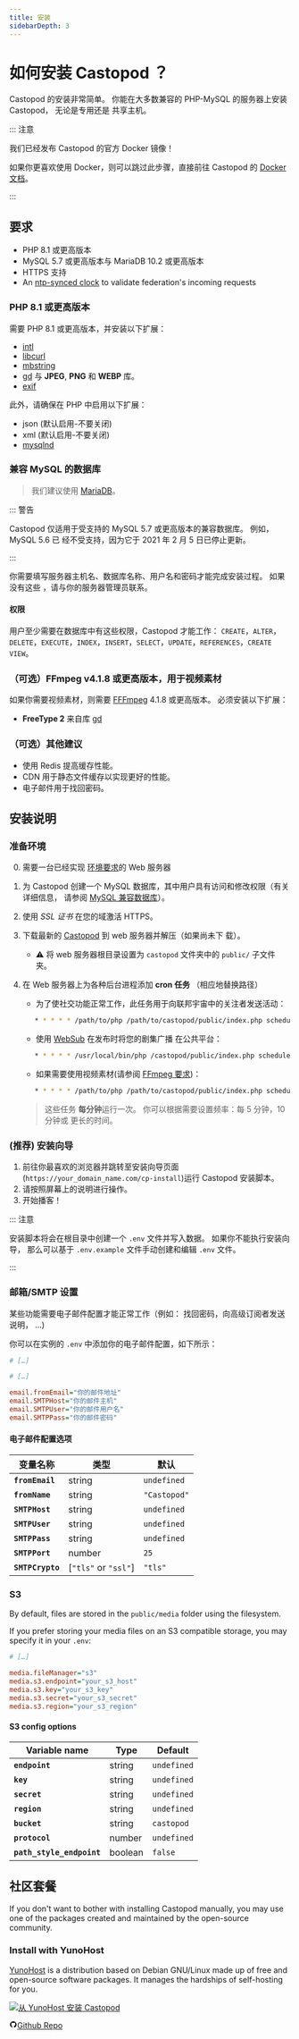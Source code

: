 ```yaml
---
title: 安装
sidebarDepth: 3
---
```


# 如何安装 Castopod ？

Castopod 的安装非常简单。 你能在大多数兼容的 PHP-MySQL 的服务器上安装 Castopod，
无论是专用还是 共享主机。

::: 注意

我们已经发布 Castopod 的官方 Docker 镜像！

如果你更喜欢使用 Docker，则可以跳过此步骤，直接前往 Castopod 的
[Docker 文档](./docker.md)。

:::

## 要求

- PHP 8.1 或更高版本
- MySQL 5.7 或更高版本与 MariaDB 10.2 或更高版本
- HTTPS 支持
- An [ntp-synced clock](https://wiki.debian.org/NTP) to validate federation's
  incoming requests

### PHP 8.1 或更高版本

需要 PHP 8.1 或更高版本，并安装以下扩展：

- [intl](https://php.net/manual/en/intl.requirements.php)
- [libcurl](https://php.net/manual/en/curl.requirements.php)
- [mbstring](https://php.net/manual/en/mbstring.installation.php)
- [gd](https://www.php.net/manual/en/image.installation.php) 与 **JPEG**,
  **PNG** 和 **WEBP** 库。
- [exif](https://www.php.net/manual/en/exif.installation.php)

此外，请确保在 PHP 中启用以下扩展：

- json (默认启用-不要关闭)
- xml (默认启用-不要关闭)
- [mysqlnd](https://php.net/manual/en/mysqlnd.install.php)

### 兼容 MySQL 的数据库

> 我们建议使用 [MariaDB](https://mariadb.org)。

::: 警告

Castopod 仅适用于受支持的 MySQL 5.7 或更高版本的兼容数据库。 例如，MySQL 5.6 已
经不受支持，因为它于 2021 年 2 月 5 日已停止更新。

:::

你需要填写服务器主机名、数据库名称、用户名和密码才能完成安装过程。 如果没有这些
，请与你的服务器管理员联系。

#### 权限

用户至少需要在数据库中有这些权限，Castopod 才能工作：
`CREATE`，`ALTER`，`DELETE`，`EXECUTE`，`INDEX`，`INSERT`，`SELECT`，`UPDATE`，`REFERENCES`，`CREATE VIEW`。

### （可选）FFmpeg v4.1.8 或更高版本，用于视频素材

如果你需要视频素材，则需要 [FFFmpeg](https://www.ffmpeg.org/) 4.1.8 或更高版本。
必须安装以下扩展：

- **FreeType 2** 来自库
  [gd](https://www.php.net/manual/en/image.installation.php)

### （可选）其他建议

- 使用 Redis 提高缓存性能。
- CDN 用于静态文件缓存以实现更好的性能。
- 电子邮件用于找回密码。

## 安装说明

### 准备环境

0. 需要一台已经实现 [环境要求](#requirements)的 Web 服务器
1. 为 Castopod 创建一个 MySQL 数据库，其中用户具有访问和修改权限（有关详细信息，
   请参阅 [MySQL 兼容数据库](#mysql-compatible-database)）。
2. 使用 _SSL 证书_ 在您的域激活 HTTPS。
3. 下载最新的 [Castopod](https://castopod.org/) 到 web 服务器并解压（如果尚未下
   载）。
   - ⚠️ 将 web 服务器根目录设置为 `castopod` 文件夹中的 `public/` 子文件夹。
4. 在 Web 服务器上为各种后台进程添加 **cron 任务** （相应地替换路径）

   - 为了使社交功能正常工作，此任务用于向联邦宇宙中的关注者发送活动：

   ```bash
      * * * * * /path/to/php /path/to/castopod/public/index.php scheduled-activities
   ```

   - 使用 [WebSub](https://en.wikipedia.org/wiki/WebSub) 在发布时将您的剧集广播
     在公共平台：

   ```bash
      * * * * * /usr/local/bin/php /castopod/public/index.php scheduled-websub-publish
   ```

   - 如果需要使用视频素材(请参阅
     [FFmpeg 要求](#ffmpeg-v418-or-higher-for-video-clips))：

   ```bash
      * * * * * /path/to/php /path/to/castopod/public/index.php scheduled-video-clips
   ```

   > 这些任务 **每分钟**运行一次。 你可以根据需要设置频率：每 5 分钟，10 分钟或
   > 更长的时间。

### (推荐) 安装向导

1. 前往你最喜欢的浏览器并跳转至安装向导页面
   (`https://your_domain_name.com/cp-install`)运行 Castopod 安装脚本。
2. 请按照屏幕上的说明进行操作。
3. 开始播客！

::: 注意

安装脚本将会在根目录中创建一个 `.env` 文件并写入数据。 如果你不能执行安装向导，
那么可以基于 `.env.example` 文件手动创建和编辑 `.env` 文件。

:::

### 邮箱/SMTP 设置

某些功能需要电子邮件配置才能正常工作（例如： 找回密码，向高级订阅者发送说明， …)

你可以在实例的 `.env` 中添加你的电子邮件配置，如下所示：

```ini
# […]

# […]

email.fromEmail="你的邮件地址"
email.SMTPHost="你的邮件主机"
email.SMTPUser="你的邮件用户名"
email.SMTPPass="你的邮件密码"
```

#### 电子邮件配置选项

| 变量名称         | 类型                 | 默认         |
| ---------------- | -------------------- | ------------ |
| **`fromEmail`**  | string               | `undefined`  |
| **`fromName`**   | string               | `"Castopod"` |
| **`SMTPHost`**   | string               | `undefined`  |
| **`SMTPUser`**   | string               | `undefined`  |
| **`SMTPPass`**   | string               | `undefined`  |
| **`SMTPPort`**   | number               | `25`         |
| **`SMTPCrypto`** | [`"tls"` or `"ssl"`] | `"tls"`      |

### S3

By default, files are stored in the `public/media` folder using the filesystem.

If you prefer storing your media files on an S3 compatible storage, you may
specify it in your `.env`:

```ini
# […]

media.fileManager="s3"
media.s3.endpoint="your_s3_host"
media.s3.key="your_s3_key"
media.s3.secret="your_s3_secret"
media.s3.region="your_s3_region"
```

#### S3 config options

| Variable name             | Type    | Default     |
| ------------------------- | ------- | ----------- |
| **`endpoint`**            | string  | `undefined` |
| **`key`**                 | string  | `undefined` |
| **`secret`**              | string  | `undefined` |
| **`region`**              | string  | `undefined` |
| **`bucket`**              | string  | `castopod`  |
| **`protocol`**            | number  | `undefined` |
| **`path_style_endpoint`** | boolean | `false`     |

## 社区套餐

If you don't want to bother with installing Castopod manually, you may use one
of the packages created and maintained by the open-source community.

### Install with YunoHost

[YunoHost](https://yunohost.org/) is a distribution based on Debian GNU/Linux
made up of free and open-source software packages. It manages the hardships of
self-hosting for you.

<div class="flex flex-wrap items-center gap-4">

<a href="https://install-app.yunohost.org/?app=castopod" target="_blank" rel="noopener noreferrer">
   <img src="https://install-app.yunohost.org/install-with-yunohost.svg" alt="从 YunoHost 安装 Castopod" class="align-middle" />
</a>

<a href="https://github.com/YunoHost-Apps/castopod_ynh" target="_blank" rel="noopener noreferrer" class="inline-flex items-center px-4 py-[.3rem] mx-auto font-semibold text-center text-black rounded-md gap-x-1 border-2 border-solid border-[#333] hover:no-underline hover:bg-gray-100"><svg
   xmlns="http://www.w3.org/2000/svg" viewBox="0 0 24 24" width="1em" height="1em"
   class="text-xl"><path fill="none" d="M0 0h24v24H0z"/><path d="M12 2A10 10 0 0 0 2 12a10 10 0 0 0 6.84 9.49c.5.09.69-.21.69-.48l-.02-1.86c-2.51.46-3.16-.61-3.36-1.18-.11-.28-.6-1.17-1.02-1.4-.35-.2-.85-.66-.02-.67.79-.01 1.35.72 1.54 1.02.9 1.52 2.34 1.1 2.91.83a2.1 2.1 0 0 1 .64-1.34c-2.22-.25-4.55-1.11-4.55-4.94A3.9 3.9 0 0 1 6.68 8.8a3.6 3.6 0 0 1 .1-2.65s.83-.27 2.75 1.02a9.28 9.28 0 0 1 2.5-.34c.85 0 1.7.12 2.5.34 1.9-1.3 2.75-1.02 2.75-1.02.54 1.37.2 2.4.1 2.65.63.7 1.02 1.58 1.02 2.68 0 3.84-2.34 4.7-4.56 4.94.36.31.67.91.67 1.85l-.01 2.75c0 .26.19.58.69.48A10.02 10.02 0 0 0 22 12 10 10 0 0 0 12 2z"/></svg>Github
Repo</a>

</div>
